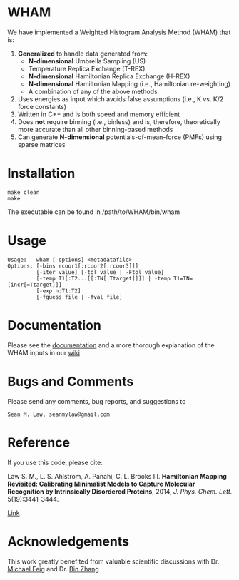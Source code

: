 # WHAM

We have implemented a Weighted Histogram Analysis Method (WHAM) that is:

1. <b>Generalized</b> to handle data generated from:
    *  <b>N-dimensional</b> Umbrella Sampling (US)
    *  Temperature Replica Exchange (T-REX)
    *  <b>N-dimensional</b> Hamiltonian Replica Exchange (H-REX)
    *  <b>N-dimensional</b> Hamiltonian Mapping (i.e., Hamiltonian re-weighting)
    *  A combination of any of the above methods
2. Uses energies as input which avoids false assumptions (i.e., K vs. K/2 force constants)
3. Written in C++ and is both speed and memory efficient
4. Does <b>not</b> require binning (i.e., binless) and is, therefore, theoretically more accurate than all other binning-based methods
5. Can generate <b>N-dimensional</b> potentials-of-mean-force (PMFs) using sparse matrices

# Installation

    make clean
    make

The executable can be found in /path/to/WHAM/bin/wham

# Usage

    Usage:   wham [-options] <metadatafile>
    Options: [-bins rcoor1[:rcoor2[:rcoor3]]]
             [-iter value] [-tol value | -Ftol value]
             [-temp T1[:T2...[[:TN[:Ttarget]]]] | -temp T1=TN=[incr[=Ttarget]]]
             [-exp n:T1:T2]
             [-fguess file | -fval file]

# Documentation

Please see the [documentation](https://github.com/seanlaw/WHAM/blob/master/docs/WHAM_Documentation.docx) and a more thorough explanation of the WHAM inputs in our [wiki](https://github.com/seanlaw/WHAM/wiki)

# Bugs and Comments

Please send any comments, bug reports, and suggestions to 
    
    Sean M. Law, seanmylaw@gmail.com
    
# Reference

If you use this code, please cite:

Law S. M., L. S. Ahlstrom, A. Panahi, C. L. Brooks III. <b>Hamiltonian Mapping Revisited: Calibrating Minimalist Models to Capture Molecular Recognition by Intrinsically Disordered Proteins</b>, 2014, <i>J. Phys. Chem. Lett.</i> 5(19):3441-3444.

[Link](http://pubs.acs.org/doi/abs/10.1021/jz501811k)

# Acknowledgements

This work greatly benefited from valuable scientific discussions with Dr. [Michael Feig](http://feig.bch.msu.edu) and Dr. [Bin Zhang](https://www.linkedin.com/pub/bin-zhang/70/410/50b)
